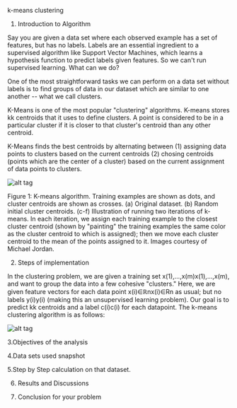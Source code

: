 k-means clustering

1. Introduction to Algorithm

Say you are given a data set where each observed example has a set of features, but has no labels. Labels are an essential ingredient to a supervised algorithm like Support Vector Machines, which learns a hypothesis function to predict labels given features. So we can't run supervised learning. What can we do?

One of the most straightforward tasks we can perform on a data set without labels is to find groups of data in our dataset which are similar to one another -- what we call clusters.

K-Means is one of the most popular "clustering" algorithms. K-means stores kk centroids that it uses to define clusters. A point is considered to be in a particular cluster if it is closer to that cluster's centroid than any other centroid.

K-Means finds the best centroids by alternating between (1) assigning data points to clusters based on the current centroids (2) chosing centroids (points which are the center of a cluster) based on the current assignment of data points to clusters.

![alt tag](http://stanford.edu/~cpiech/cs221/img/kmeansViz.png)

Figure 1: K-means algorithm. Training examples are shown as dots, and cluster centroids are shown as crosses. (a) Original dataset. (b) Random initial cluster centroids. (c-f) Illustration of running two iterations of k-means. In each iteration, we assign each training example to the closest cluster centroid (shown by "painting" the training examples the same color as the cluster centroid to which is assigned); then we move each cluster centroid to the mean of the points assigned to it. Images courtesy of Michael Jordan.

2. Steps of implementation

In the clustering problem, we are given a training set x(1),...,x(m)x(1),...,x(m), and want to group the data into a few cohesive "clusters." Here, we are given feature vectors for each data point x(i)∈ℝnx(i)∈Rn as usual; but no labels y(i)y(i) (making this an unsupervised learning problem). Our goal is to predict kk centroids and a label c(i)c(i) for each datapoint. The k-means clustering algorithm is as follows:

![alt tag](http://stanford.edu/~cpiech/cs221/img/kmeansMath.png)

3.Objectives of the analysis

4.Data sets used snapshot

5.Step by Step calculation on that dataset.

6. Results and Discussions

6. Conclusion for your problem